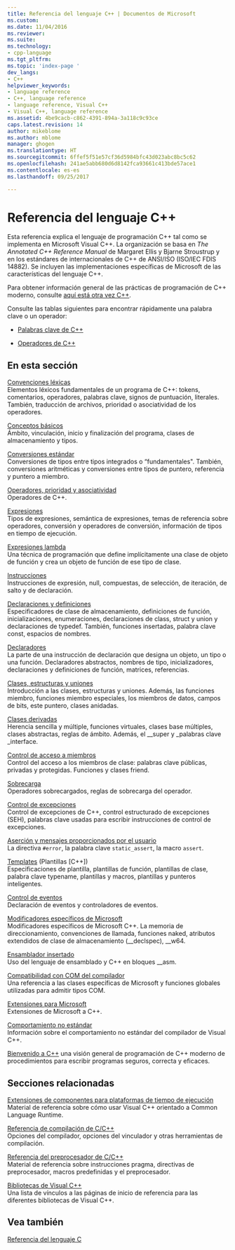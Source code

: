 ```yaml
---
title: Referencia del lenguaje C++ | Documentos de Microsoft
ms.custom: 
ms.date: 11/04/2016
ms.reviewer: 
ms.suite: 
ms.technology:
- cpp-language
ms.tgt_pltfrm: 
ms.topic: 'index-page '
dev_langs:
- C++
helpviewer_keywords:
- language reference
- C++, language reference
- language reference, Visual C++
- Visual C++, language reference
ms.assetid: 4be9cacb-c862-4391-894a-3a118c9c93ce
caps.latest.revision: 14
author: mikeblome
ms.author: mblome
manager: ghogen
ms.translationtype: HT
ms.sourcegitcommit: 6ffef5f51e57cf36d5984bfc43d023abc8bc5c62
ms.openlocfilehash: 241ae5abb680d6d8142fca93661c413bde57ace1
ms.contentlocale: es-es
ms.lasthandoff: 09/25/2017

---
```

# <a name="c-language-reference"></a>Referencia del lenguaje C++
Esta referencia explica el lenguaje de programación C++ tal como se implementa en Microsoft Visual C++. La organización se basa en *The Annotated C++ Reference Manual* de Margaret Ellis y Bjarne Stroustrup y en los estándares de internacionales de C++ de ANSI/ISO (ISO/IEC FDIS 14882). Se incluyen las implementaciones específicas de Microsoft de las características del lenguaje C++.  

Para obtener información general de las prácticas de programación de C++ moderno, consulte [aquí está otra vez C++](welcome-back-to-cpp-modern-cpp.md).
  
 Consulte las tablas siguientes para encontrar rápidamente una palabra clave o un operador:  
  
-   [Palabras clave de C++](../cpp/keywords-cpp.md)  
  
-   [Operadores de C++](../cpp/cpp-built-in-operators-precedence-and-associativity.md)  
  
## <a name="in-this-section"></a>En esta sección  

 [Convenciones léxicas](../cpp/lexical-conventions.md)  
 Elementos léxicos fundamentales de un programa de C++: tokens, comentarios, operadores, palabras clave, signos de puntuación, literales. También, traducción de archivos, prioridad o asociatividad de los operadores.  
  
 [Conceptos básicos](../cpp/basic-concepts-cpp.md)  
 Ámbito, vinculación, inicio y finalización del programa, clases de almacenamiento y tipos.  
  
 [Conversiones estándar](../cpp/standard-conversions.md)  
 Conversiones de tipos entre tipos integrados o “fundamentales". También, conversiones aritméticas y conversiones entre tipos de puntero, referencia y puntero a miembro.  
  
 [Operadores, prioridad y asociatividad](../cpp/cpp-built-in-operators-precedence-and-associativity.md)  
 Operadores de C++.  
  
 [Expresiones](../cpp/expressions-cpp.md)  
 Tipos de expresiones, semántica de expresiones, temas de referencia sobre operadores, conversión y operadores de conversión, información de tipos en tiempo de ejecución.  
  
 [Expresiones lambda](../cpp/lambda-expressions-in-cpp.md)  
 Una técnica de programación que define implícitamente una clase de objeto de función y crea un objeto de función de ese tipo de clase.  
  
 [Instrucciones](../cpp/statements-cpp.md)  
 Instrucciones de expresión, null, compuestas, de selección, de iteración, de salto y de declaración.  
  
 [Declaraciones y definiciones](declarations-and-definitions-cpp.md)  
 Especificadores de clase de almacenamiento, definiciones de función, inicializaciones, enumeraciones, declaraciones de class, struct y union y declaraciones de typedef. También, funciones insertadas, palabra clave const, espacios de nombres.  
  
 [Declaradores](http://msdn.microsoft.com/en-us/8a7b9b51-92bd-4ac0-b3fe-0c4abe771838)  
 La parte de una instrucción de declaración que designa un objeto, un tipo o una función. Declaradores abstractos, nombres de tipo, inicializadores, declaraciones y definiciones de función, matrices, referencias.  
  
 [Clases, estructuras y uniones](../cpp/classes-and-structs-cpp.md)  
 Introducción a las clases, estructuras y uniones. Además, las funciones miembro, funciones miembro especiales, los miembros de datos, campos de bits, este puntero, clases anidadas.  
  
 [Clases derivadas](../cpp/inheritance-cpp.md)  
 Herencia sencilla y múltiple, funciones virtuales, clases base múltiples, clases abstractas, reglas de ámbito. Además, el __super y \_palabras clave _interface.  
  
 [Control de acceso a miembros](../cpp/member-access-control-cpp.md)  
 Control del acceso a los miembros de clase: palabras clave públicas, privadas y protegidas. Funciones y clases friend.  
  
 [Sobrecarga](operator-overloading.md)  
 Operadores sobrecargados, reglas de sobrecarga del operador.  
  
 [Control de excepciones](../cpp/exception-handling-in-visual-cpp.md)  
 Control de excepciones de C++, control estructurado de excepciones (SEH), palabras clave usadas para escribir instrucciones de control de excepciones.  
  
 [Aserción y mensajes proporcionados por el usuario](../cpp/assertion-and-user-supplied-messages-cpp.md)  
 La directiva `#error`, la palabra clave `static_assert`, la macro `assert`.  
  
 [Templates](../cpp/templates-cpp.md) (Plantillas [C++])  
 Especificaciones de plantilla, plantillas de función, plantillas de clase, palabra clave typename, plantillas y macros, plantillas y punteros inteligentes.  
  
 [Control de eventos](../cpp/event-handling.md)  
 Declaración de eventos y controladores de eventos.  
  
 [Modificadores específicos de Microsoft](../cpp/microsoft-specific-modifiers.md)  
 Modificadores específicos de Microsoft C++. La memoria de direccionamiento, convenciones de llamada, funciones naked, atributos extendidos de clase de almacenamiento (__declspec), \__w64.  
  
 [Ensamblador insertado](../assembler/inline/inline-assembler.md)  
 Uso del lenguaje de ensamblado y C++ en bloques __asm.  
  
 [Compatibilidad con COM del compilador](../cpp/compiler-com-support.md)  
 Una referencia a las clases específicas de Microsoft y funciones globales utilizadas para admitir tipos COM.  
  
 [Extensiones para Microsoft](../cpp/microsoft-extensions.md)  
 Extensiones de Microsoft a C++.  
  
 [Comportamiento no estándar](../cpp/nonstandard-behavior.md)  
 Información sobre el comportamiento no estándar del compilador de Visual C++.  

 [Bienvenido a C++](welcome-back-to-cpp-modern-cpp.md) una visión general de programación de C++ moderno de procedimientos para escribir programas seguros, correcta y eficaces.
  
## <a name="related-sections"></a>Secciones relacionadas  
 [Extensiones de componentes para plataformas de tiempo de ejecución](../windows/component-extensions-for-runtime-platforms.md)  
 Material de referencia sobre cómo usar Visual C++ orientado a Common Language Runtime.  
  
 [Referencia de compilación de C/C++](../build/reference/c-cpp-building-reference.md)  
 Opciones del compilador, opciones del vinculador y otras herramientas de compilación.  
  
 [Referencia del preprocesador de C/C++](../preprocessor/c-cpp-preprocessor-reference.md)  
 Material de referencia sobre instrucciones pragma, directivas de preprocesador, macros predefinidas y el preprocesador.  
  
 [Bibliotecas de Visual C++](../standard-library/cpp-standard-library-reference.md)  
 Una lista de vínculos a las páginas de inicio de referencia para las diferentes bibliotecas de Visual C++.  
  
## <a name="see-also"></a>Vea también  
 [Referencia del lenguaje C](../c-language/c-language-reference.md)
